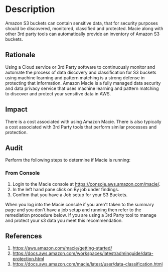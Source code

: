 # Description

Amazon S3 buckets can contain sensitive data, that for security purposes should be discovered, monitored, classified and protected. Macie along with other 3rd party tools can automatically provide an inventory of Amazon S3 buckets.

## Rationale

Using a Cloud service or 3rd Party software to continuously monitor and automate the process of data discovery and classification for S3 buckets using machine learning and pattern matching is a strong defense in protecting that information.
Amazon Macie is a fully managed data security and data privacy service that uses machine learning and pattern matching to discover and protect your sensitive data in AWS.

## Impact

There is a cost associated with using Amazon Macie. There is also typically a cost associated with 3rd Party tools that perform similar processes and protection.

## Audit

Perform the following steps to determine if Macie is running:

### From Console

1. Login to the Macie console at <https://console.aws.amazon.com/macie/>.
2. In the left hand pane click on By job under findings.
3. Confirm that you have a Job setup for your S3 Buckets.

When you log into the Macie console if you aren't taken to the summary page and you don't have a job setup and running then refer to the remediation procedure below. If you are using a 3rd Party tool to manage and protect your s3 data you meet this recommendation.

## References

1. <https://aws.amazon.com/macie/getting-started/>
2. <https://docs.aws.amazon.com/workspaces/latest/adminguide/data-protection.html>
3. <https://docs.aws.amazon.com/macie/latest/user/data-classification.html>
